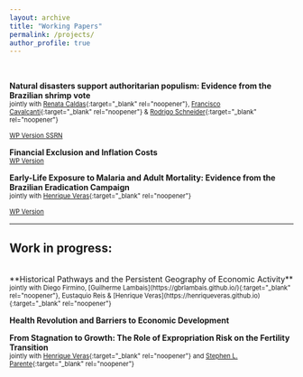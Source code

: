```yaml
---
layout: archive
title: "Working Papers"
permalink: /projects/
author_profile: true
---
```


<br/>

**Natural disasters support authoritarian populism: Evidence from the Brazilian shrimp vote** <br/>
<span style="font-size:0.8em">jointly with [Renata Caldas](https://sites.google.com/site/renatamcaldas/){:target="_blank" rel="noopener"}, [Francisco Cavalcanti](https://sites.google.com/view/franciscocavalcanti/){:target="_blank" rel="noopener"} & [Rodrigo Schneider](https://sites.google.com/view/rodrigoaraujoschneider){:target="_blank" rel="noopener"}</span>  
<!-- <a href="https://doi.org/10.1590/S0034-71402013000200002" target="_blank" class="btn--research" style="font-size:0.8em">DOI <i class="fas fa-fw fa-link zoom" aria-hidden="true"></i></a> -->
<a href="/files/shrimp_local.pdf" target="_blank" class="btn--research" style="font-size:0.8em">WP Version <i class="fas fa-fw fa-file-pdf zoom" aria-hidden="true"></i></a>
<a href="https://papers.ssrn.com/sol3/papers.cfm?abstract_id=4249006" target="_blank" class="btn--research" style="font-size:0.8em">SSRN <i class="fas fa-fw fa-link zoom" aria-hidden="true"></i></a>
<!-- <a href="/files/fiscallabor_cite.txt" target="_blank" class="btn--research" style="font-size:0.8em">BibTeX <i class="fas fa-file-alt zoom" aria-hidden="true"></i></a> -->

**Financial Exclusion and Inflation Costs** <br/>
<a href="/files/inflationcosts.pdf" target="_blank" class="btn--research" style="font-size:0.8em">WP Version <i class="fas fa-fw fa-file-pdf zoom" aria-hidden="true"></i></a>

**Early-Life Exposure to Malaria and Adult Mortality: Evidence from the Brazilian Eradication Campaign**<br/>
<span style="font-size:0.8em">jointly with [Henrique Veras](https://henriqueveras.github.io){:target="_blank" rel="noopener"} </span>  
<!-- <a href="https://doi.org/10.1590/S0034-71402013000200002" target="_blank" class="btn--research" style="font-size:0.8em">DOI <i class="fas fa-fw fa-link zoom" aria-hidden="true"></i></a> -->
<a href="https://drive.google.com/file/d/1dIZK5thBKYu-IsduU5E65SdG_z4sQW8h/view" target="_blank" class="btn--research" style="font-size:0.8em">WP Version <i class="fas fa-fw fa-file-pdf zoom" aria-hidden="true"></i></a>
<!-- <a href="/files/fiscallabor_cite.txt" target="_blank" class="btn--research" style="font-size:0.8em">BibTeX <i class="fas fa-file-alt zoom" aria-hidden="true"></i></a> -->


---

## Work in progress:

<br/>
**Historical Pathways and the Persistent Geography of Economic Activity**<br/>
<span style="font-size:0.8em"> jointly with Diego Firmino, [Guilherme Lambais](https://gbrlambais.github.io/){:target="_blank" rel="noopener"}, Eustaquio Reis & [Henrique Veras](https://henriqueveras.github.io){:target="_blank" rel="noopener"}  </span>   

**Health Revolution and Barriers to Economic Development**<br/>

**From Stagnation to Growth: The Role of Expropriation Risk on the Fertility Transition**<br/>
<span style="font-size:0.8em"> jointly with [Henrique Veras](https://henriqueveras.github.io){:target="_blank" rel="noopener"} and [Stephen L. Parente](https://publish.illinois.edu/parente/){:target="_blank" rel="noopener"}  </span> 